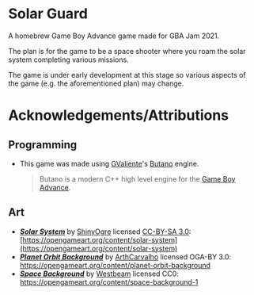 # Solar Guard
A homebrew Game Boy Advance game made for GBA Jam 2021.

The plan is for the game to be a space shooter where you roam the solar system completing various missions.

The game is under early development at this stage so various aspects of the game (e.g. the aforementioned plan) may change.

# Acknowledgements/Attributions
## Programming
- This game was made using [GValiente](https://github.com/GValiente)'s [Butano](https://github.com/GValiente/butano) engine.
    > Butano is a modern C++ high level engine for the [Game Boy Advance](https://en.wikipedia.org/wiki/Game_Boy_Advance).
## Art
- [***Solar System***](https://opengameart.org/sites/default/files/space.png) by [ShinyOgre](https://opengameart.org/users/shinyogre) licensed [CC-BY-SA 3.0](https://creativecommons.org/licenses/by-sa/3.0/): [https://opengameart.org/content/solar-system](https://opengameart.org/content/solar-system)
- [***Planet Orbit Background***](https://opengameart.org/content/planet-orbit-background) by [ArthCarvalho](https://opengameart.org/users/arthcarvalho) licensed OGA-BY 3.0: https://opengameart.org/content/planet-orbit-background
- [***Space Background***](https://opengameart.org/content/space-background-1) by [Westbeam](https://opengameart.org/users/westbeam) licensed CC0: https://opengameart.org/content/space-background-1